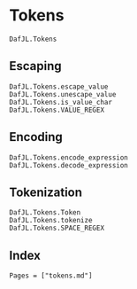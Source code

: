 # Tokens

```@docs
DafJL.Tokens
```

## Escaping

```@docs
DafJL.Tokens.escape_value
DafJL.Tokens.unescape_value
DafJL.Tokens.is_value_char
DafJL.Tokens.VALUE_REGEX
```

## Encoding

```@docs
DafJL.Tokens.encode_expression
DafJL.Tokens.decode_expression
```

## Tokenization

```@docs
DafJL.Tokens.Token
DafJL.Tokens.tokenize
DafJL.Tokens.SPACE_REGEX
```

## Index

```@index
Pages = ["tokens.md"]
```
